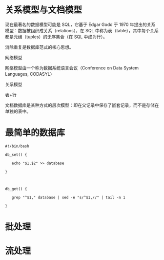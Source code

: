# 关系模型与文档模型

现在最著名的数据模型可能是 SQL，它基于 Edgar Godd 于 1970 年提出的关系模型：数据被组织成关系（relations），在 SQL 中称为表（table），其中每个关系都是元组（tuples）的无序集合（在 SQL 中成为行）。



消除重复是数据库范式的核心思想。



网络模型

网络模型由一个称为数据系统语言会议（Conference on Data System Languages, CODASYL）

关系模型

表+行

文档数据库是某种方式的层次模型：即在父记录中保存了嵌套记录，而不是存储在单独的表中。

# 最简单的数据库

```shell
#!/bin/bash

db_set() {

   echo "$1,$2" >> database

}

 

db_get() {

   grep "^$1," database | sed -e "s/^$1,//" | tail -n 1

}
```



# 批处理

# 流处理






